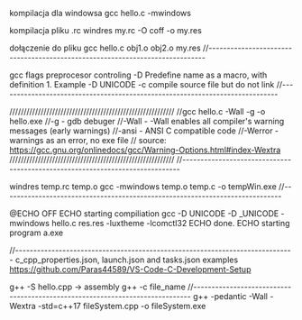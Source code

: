 kompilacja dla windowsa
gcc hello.c -mwindows

kompilacja pliku .rc
windres my.rc -O coff -o my.res

dołączenie do pliku
gcc hello.c obj1.o obj2.o my.res
//-----------------------------------------------------------------------------


gcc flags
preprocesor controling
-D Predefine name as a macro, with definition 1.  Example -D UNICODE
-c compile source file but do not link
//-----------------------------------------------------------------------------

//////////////////////////////////////////////////////////
//gcc hello.c -Wall -g -o hello.exe 
//-g 				- gdb debuger
//-Wall 			- -Wall enables all compiler's warning messages (early warnings)
//-ansi 			- ANSI C compatible code
//-Werror 			- warnings as an error, no exe file
// source: https://gcc.gnu.org/onlinedocs/gcc/Warning-Options.html#index-Wextra
//////////////////////////////////////////////////////////
//-----------------------------------------------------------------------------

windres temp.rc temp.o
gcc -mwindows temp.o temp.c -o tempWin.exe
//-----------------------------------------------------------------------------

@ECHO OFF
ECHO starting compiliation
gcc -D UNICODE -D _UNICODE -mwindows hello.c res.res -luxtheme -lcomctl32
ECHO done.
ECHO starting program
a.exe



//-----------------------------------------------------------------------------
c_cpp_properties.json, launch.json and tasks.json examples
https://github.com/Paras44589/VS-Code-C-Development-Setup

g++ -S hello.cpp -> assembly
g++ -c file_name
//-----------------------------------------------------------------------------
g++ -pedantic -Wall -Wextra -std=c++17 fileSystem.cpp -o fileSystem.exe
